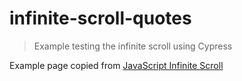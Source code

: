 # infinite-scroll-quotes
> Example testing the infinite scroll using Cypress

Example page copied from [JavaScript Infinite Scroll](https://www.javascripttutorial.net/javascript-dom/javascript-infinite-scroll/)
